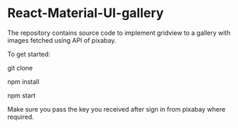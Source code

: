 # React-Material-UI-gallery
The repository contains source code to implement gridview to a gallery with images fetched using API of pixabay.

To get started:

git clone <url>

npm install

npm start

Make sure you pass the key you received after sign in from pixabay where required.
